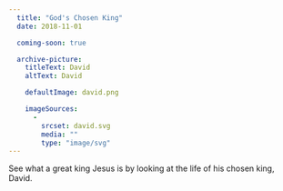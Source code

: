 ```yaml
---
  title: "God's Chosen King"
  date: 2018-11-01

  coming-soon: true

  archive-picture:
    titleText: David
    altText: David

    defaultImage: david.png

    imageSources:
      -
        srcset: david.svg
        media: ""
        type: "image/svg"
---
```

See what a great king Jesus is by looking at the life of his chosen king, David.
